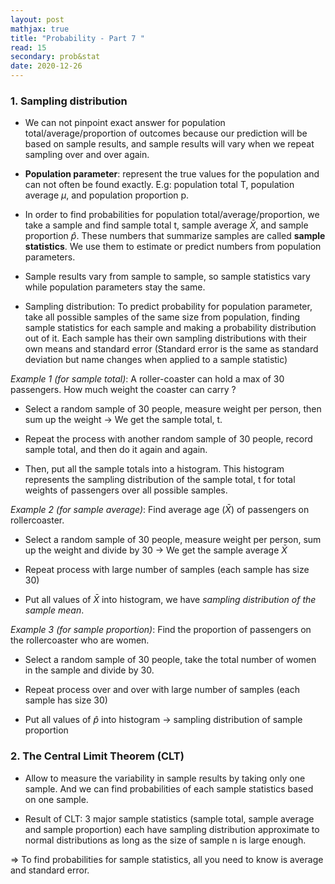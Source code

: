 ```yaml
---
layout: post
mathjax: true
title: "Probability - Part 7 "
read: 15
secondary: prob&stat
date: 2020-12-26
---
```


### 1. Sampling distribution

+ We can not pinpoint exact answer for population total/average/proportion of outcomes because our prediction will be based on sample results, and sample results will vary when we repeat sampling over and over again.

+ **Population parameter**: represent the true values for the population and can not often be found exactly. E.g: population total T, population average $\mu$, and population proportion p.

+ In order to find probabilities for population total/average/proportion, we take a sample and find sample total t, sample average $\bar{X}$, and sample proportion $\hat{p}$. These numbers that summarize samples are called **sample statistics**. We use them to estimate or predict numbers from population parameters.

+ Sample results vary from sample to sample, so sample statistics vary while population parameters stay the same.

+ Sampling distribution: To predict probability for population parameter, take all possible samples of the same size from population, finding sample statistics for each sample and making a probability distribution out of it. Each sample has their own sampling distributions with their own means and standard error (Standard error is the same as standard deviation but name changes when applied to a sample statistic)

*Example 1 (for sample total)*: A roller-coaster can hold a max of 30 passengers. How much weight the coaster can carry ? 

+ Select a random sample of 30 people, measure weight per person, then sum up the weight -> We get the sample total, t.

+ Repeat the process with another random sample of 30 people, record sample total, and then do it again and again. 

+ Then, put all the sample totals into a histogram. This histogram represents the sampling distribution of the sample total, t for total weights of passengers over all possible samples. 

*Example 2 (for sample average)*: Find average age ($\bar{X}$) of passengers on rollercoaster. 

+ Select a random sample of 30 people, measure weight per person, sum up the weight and divide by 30 -> We get the sample average $\bar{X}$

+ Repeat process with large number of samples (each sample has size 30)

+ Put all values of $\bar{X}$ into histogram, we have *sampling distribution of the sample mean*. 

*Example 3 (for sample proportion)*: Find the proportion of passengers on the rollercoaster who are women. 

+ Select a random sample of 30 people, take the total number of women in the sample and divide by 30. 

+ Repeat process over and over with large number of samples (each sample has size 30)

+ Put all values of $\hat{p}$ into histogram -> sampling distribution of sample proportion

### 2. The Central Limit Theorem (CLT)

+ Allow to measure the variability in sample results by taking only one sample. And we can find probabilities of each sample statistics based on one sample.

+ Result of CLT: 3 major sample statistics (sample total, sample average and sample proportion) each have sampling distribution approximate to normal distributions as long as the size of sample n is large enough. 

=> To find probabilities for sample statistics, all you need to know is average and standard error. 
